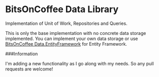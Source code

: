 # BitsOnCoffee Data LibraryImplementation of Unit of Work, Repositories and Queries.This is only the base implementation with no concrete data storage implemented.You can implement your own data storage or use [BitsOnCoffee Data.EntityFramework](https://github.com/BitsOnCoffee/Data.EntityFramework) for Entity Framework.###InformationI'm adding a new functionality as I go along with my needs. So any pull requests are welcome!